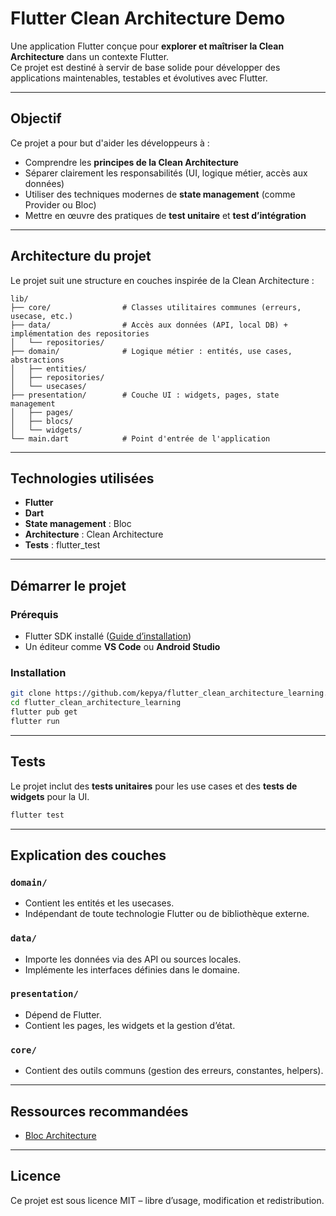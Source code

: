 # Flutter Clean Architecture Demo

Une application Flutter conçue pour **explorer et maîtriser la Clean Architecture** dans un contexte Flutter.  
Ce projet est destiné à servir de base solide pour développer des applications maintenables, testables et évolutives avec Flutter.

---

## Objectif

Ce projet a pour but d'aider les développeurs à :

- Comprendre les **principes de la Clean Architecture**
- Séparer clairement les responsabilités (UI, logique métier, accès aux données)
- Utiliser des techniques modernes de **state management** (comme Provider ou Bloc)
- Mettre en œuvre des pratiques de **test unitaire** et **test d’intégration**

---

## Architecture du projet

Le projet suit une structure en couches inspirée de la Clean Architecture :

```
lib/
├── core/                # Classes utilitaires communes (erreurs, usecase, etc.)
├── data/                # Accès aux données (API, local DB) + implémentation des repositories
│   └── repositories/
├── domain/              # Logique métier : entités, use cases, abstractions
│   ├── entities/
│   ├── repositories/
│   └── usecases/
├── presentation/        # Couche UI : widgets, pages, state management
│   ├── pages/
│   ├── blocs/ 
│   └── widgets/
└── main.dart            # Point d'entrée de l'application
```

---

## Technologies utilisées

- **Flutter**
- **Dart**
- **State management** : Bloc
- **Architecture** : Clean Architecture
- **Tests** : flutter_test

---

## Démarrer le projet

### Prérequis

- Flutter SDK installé ([Guide d’installation](https://docs.flutter.dev/get-started/install))
- Un éditeur comme **VS Code** ou **Android Studio**

### Installation

```bash
git clone https://github.com/kepya/flutter_clean_architecture_learning.git
cd flutter_clean_architecture_learning
flutter pub get
flutter run
```

---

## Tests

Le projet inclut des **tests unitaires** pour les use cases et des **tests de widgets** pour la UI.

```bash
flutter test
```

---

## Explication des couches

### `domain/`
- Contient les entités et les usecases.
- Indépendant de toute technologie Flutter ou de bibliothèque externe.

### `data/`
- Importe les données via des API ou sources locales.
- Implémente les interfaces définies dans le domaine.

### `presentation/`
- Dépend de Flutter.
- Contient les pages, les widgets et la gestion d’état.

### `core/`
- Contient des outils communs (gestion des erreurs, constantes, helpers).

---

## Ressources recommandées

- [Bloc Architecture](https://bloclibrary.dev/#/)

---

## Licence

Ce projet est sous licence MIT – libre d’usage, modification et redistribution.
